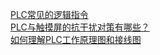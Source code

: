   
[PLC常见的逻辑指令](http://www.dianyue.me/archives/951/6665ecje3559fy7s/)  
[PLC与触摸屏的抗干扰对策有哪些？](http://www.dianyue.me/archives/947/50n2pxrjap914666/)  
[如何理解PLC工作原理图和接线图](http://www.dianyue.me/archives/957/yxim5owt3z6ewzo3/)